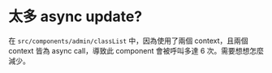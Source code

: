 # 太多 async update?

在 `src/components/admin/classList` 中，因為使用了兩個 context，且兩個 context 皆為 async call，導致此 component 會被呼叫多達 6 次。需要想想怎麼減少。
